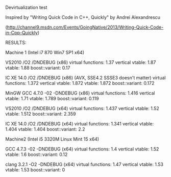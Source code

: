 Devirtualization test

Inspired by "Writing Quick Code in C++, Quickly" by Andrei Alexandrescu

(http://channel9.msdn.com/Events/GoingNative/2013/Writing-Quick-Code-in-Cpp-Quickly)

RESULTS:

Machine 1 (Intel i7 870 Win7 SP1 x64)

VS2010 /O2 /DNDEBUG (x86)
virtual functions: 1.37
vertical vtable: 1.87
vtable: 1.88
boost::variant: 0.17

IC XE 14.0 /O2 /DNDEBUG (x86) (AVX, SSE4.2 SSSE3 doesn't matter)
virtual functions: 1.372
vertical vtable: 1.872
vtable: 1.872
boost::variant: 0.172

MinGW GCC 4.7.0 -02 -DNDEBUG (x86)
virtual functions: 1.416
vertical vtable: 1.71
vtable: 1.789
boost::variant: 0.119

VS2010 /O2 /DNDEBUG (x64)
virtual functions: 1.437
vertical vtable: 1.52
vtable: 1.512
boost::variant: 2.359

IC XE 14.0 /O2 /DNDEBUG (x64)
virtual functions: 1.341
vertical vtable: 1.404
vtable: 1.404
boost::variant: 2.2

Machine2 (Intel i5 3320M Linux Mint 15 x64)

GCC 4.7.3 -02 -DNDEBUG (x64)
virtual functions: 1.4
vertical vtable: 1.52
vtable: 1.6
boost::variant: 0.12

clang 3.2.1 -O2 -DNDEBUG (x64)
virtual functions: 1.47
vertical vtable: 1.53
vtable: 1.53
boost::variant: 0
